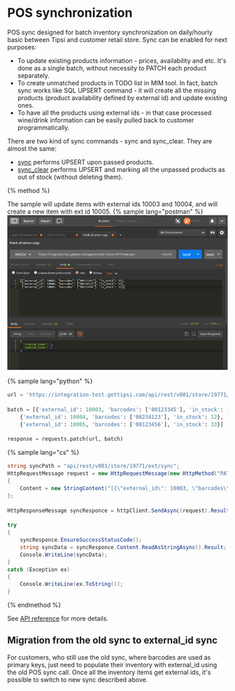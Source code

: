 # POS synchronization

POS sync designed for batch inventory synchronization on daily/hourly basic between Tipsi and customer retail store.
Sync can be enabled for next purposes:
* To update existing products information - prices, availability and etc. It's done as a single batch, without necessity to PATCH each product separately.
* To create unmatched products in TODO list in MIM tool. In fact, batch sync works like SQL UPSERT command - it will create all the missing products (product availability defined by external id) and update existing ones.
* To have all the products using external ids - in that case processed wine/drink information can be easily pulled back to customer programmatically.

There are two kind of sync commands - sync and sync_clear. They are almost the same:
* [sync](/endpoints.md#sync-inventory) performs UPSERT upon passed products.
* [sync_clear](/endpoints.md#sync-inventory-with-clearing) performs UPSERT and marking all the unpassed products as out of stock (without deleting them).

{% method %}

The sample will update items with external ids 10003 and 10004, and will create a new item with ext id 10005.
{% sample lang="postman" %}
![](/assets/sync-products.png)

{% sample lang="python" %}
```python
url = 'https://integration-test.gettipsi.com/api/rest/v001/store/19771/ext/sync'

batch = [{'external_id': 10003, 'barcodes': ['00123345'], 'in_stock': 12}, 
    {'external_id': 10004, 'barcodes': ['08234123'], 'in_stock': 12},
    {'external_id': 10005, 'barcodes': ['08123456'], 'in_stock': 33}]

response = requests.patch(url, batch)
```

{% sample lang="cs" %}
```cs
string syncPath = "api/rest/v001/store/19771/ext/sync";
HttpRequestMessage request = new HttpRequestMessage(new HttpMethod("PATCH"), syncPath)
{
    Content = new StringContent("[{\"external_id\": 10003, \"barcodes\": [\"00123345\"], \"in_stock\": 12}, {\"external_id\": 10004, \"barcodes\": [\"08234123\"], \"in_stock\": 12}, {\"external_id\": 10005, \"barcodes\": [\"08123456\"], \"in_stock\": 33}]", Encoding.UTF8, ApplicationJSONMediaType)
};

HttpResponseMessage syncResponce = httpClient.SendAsync(request).Result;

try
{
    syncResponce.EnsureSuccessStatusCode();
    string syncData = syncResponce.Content.ReadAsStringAsync().Result;
    Console.WriteLine(syncData);
}
catch (Exception ex)
{
    Console.WriteLine(ex.ToString());
}
```

{% endmethod %}

See [API reference](/endpoints.md#sync-inventory) for more details.

## Migration from the old sync to external_id sync

For customers, who still use the old sync, where barcodes are used as primary keys, just need to populate their inventory with external_id using the old POS sync call. Once all the inventory items get external ids, it's possible to switch to new sync described above.